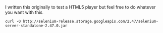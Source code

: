 I written this originally to test a HTML5 player but feel free to do whatever you want with this.

```
curl -O http://selenium-release.storage.googleapis.com/2.47/selenium-server-standalone-2.47.0.jar
```

